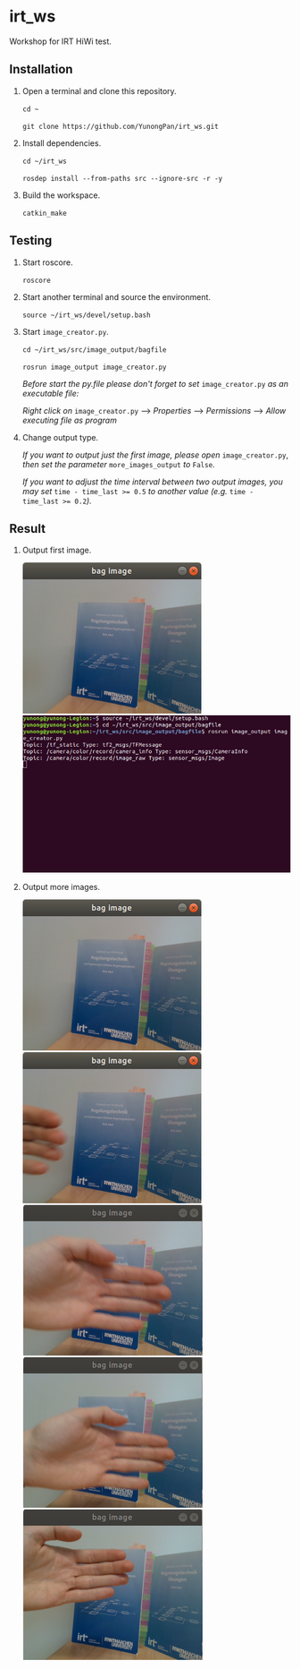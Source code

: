 # irt_ws
Workshop for IRT HiWi test.

## Installation
1. Open a terminal and clone this repository.  
  
	`cd ~`  
  
	`git clone https://github.com/YunongPan/irt_ws.git`  
  
2. Install dependencies.  
  
	`cd ~/irt_ws`  
  
	`rosdep install --from-paths src --ignore-src -r -y`  
  
3. Build the workspace.  
  
	`catkin_make`  
  
	
## Testing
1. Start roscore.
  
	`roscore`  
  
2. Start another terminal and source the environment.
  
	`source ~/irt_ws/devel/setup.bash`  
  
3. Start `image_creator.py`.
  
	`cd ~/irt_ws/src/image_output/bagfile`  
  
  	`rosrun image_output image_creator.py`  
  
  	*Before start the py.file please don't forget to set* `image_creator.py` *as an executable file:*  
  
	*Right click on* `image_creator.py` --> *Properties* --> *Permissions* --> *Allow executing file as program*
  
4. Change output type.  
  
	*If you want to output just the first image, please open* `image_creator.py`, *then set the parameter* `more_images_output`  *to* `False`.  
  
	*If you want to adjust the time interval between two output images, you may set* `time - time_last >= 0.5` *to another value (e.g.* `time - time_last >= 0.2`*).* 
  
## Result
1. Output first image.
  
  	![image](https://raw.githubusercontent.com/YunongPan/readme_add_pic/main/IRT_first_image.png)
	![image](https://raw.githubusercontent.com/YunongPan/readme_add_pic/main/IRT_topic.png)
  
2. Output more images.
  
  	![image](https://raw.githubusercontent.com/YunongPan/readme_add_pic/main/IRT_first_image.png)
	![image](https://raw.githubusercontent.com/YunongPan/readme_add_pic/main/IRT_2_image.png)
  	![image](https://raw.githubusercontent.com/YunongPan/readme_add_pic/main/IRT_3_image.png)
	![image](https://raw.githubusercontent.com/YunongPan/readme_add_pic/main/IRT_4_image.png)
	![image](https://raw.githubusercontent.com/YunongPan/readme_add_pic/main/IRT_5_image.png)
